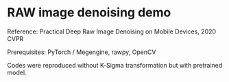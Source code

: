 # RAW image denoising demo

Reference: Practical Deep Raw Image Denoising on Mobile Devices, 2020 CVPR

Prerequisites: PyTorch / Megengine, rawpy, OpenCV

Codes were reproduced without K-Sigma transformation but with pretrained model.

